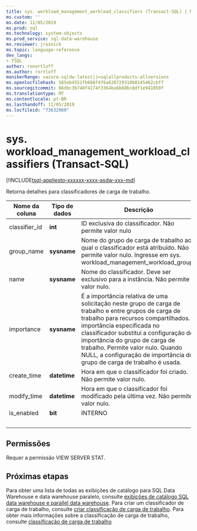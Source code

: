 ```yaml
---
title: sys. workload_management_workload_classifiers (Transact-SQL) | Microsoft Docs
ms.custom: ''
ms.date: 11/05/2019
ms.prod: sql
ms.technology: system-objects
ms.prod_service: sql-data-warehouse
ms.reviewer: jrasnick
ms.topic: language-reference
dev_langs:
- TSQL
author: ronortloff
ms.author: rortloff
monikerRange: =azure-sqldw-latest||=sqlallproducts-allversions
ms.openlocfilehash: 585eb4551fb688f4f6a620729310b0245462cbff
ms.sourcegitcommit: 66dbc3b740f4174f3364ba6b68bc8df1e941050f
ms.translationtype: MT
ms.contentlocale: pt-BR
ms.lasthandoff: 11/05/2019
ms.locfileid: "73632960"
---
```

# <a name="sysworkload_management_workload_classifiers-transact-sql"></a>sys. workload_management_workload_classifiers (Transact-SQL)

[!INCLUDE[tsql-appliesto-xxxxxx-xxxx-asdw-xxx-md](../../includes/tsql-appliesto-xxxxxx-xxxx-asdw-xxx-md.md)]

 Retorna detalhes para classificadores de carga de trabalho.  
  
|Nome da coluna|Tipo de dados|Descrição|Intervalo|  
|-----------------|---------------|-----------------|-----------|
|classifier_id|**int**|ID exclusiva do classificador. Não permite valor nulo||
group_name|**sysname**|Nome do grupo de carga de trabalho ao qual o classificador está atribuído. Não permite valor nulo. Ingresse em sys. workload_management_workload_groups ||
name|**sysname**|Nome do classificador. Deve ser exclusivo para a instância. Não permite valor nulo.||
|importance|**sysname**|É a importância relativa de uma solicitação neste grupo de carga de trabalho e entre grupos de carga de trabalho para recursos compartilhados.  A importância especificada no classificador substitui a configuração de importância do grupo de carga de trabalho. Permite valor nulo.  Quando NULL, a configuração de importância do grupo de carga de trabalho é usada.|baixa, below_normal, normal (padrão), above_normal, alta |
|create_time|**datetime**|Hora em que o classificador foi criado. Não permite valor nulo.||
modify_time|**datetime**|Hora em que o classificador foi modificado pela última vez. Não permite valor nulo.||
is_enabled|**bit**|INTERNO||
|&nbsp;||||
  
## <a name="permissions"></a>Permissões

Requer a permissão VIEW SERVER STAT.

## <a name="next-steps"></a>Próximas etapas

 Para obter uma lista de todas as exibições de catálogo para SQL Data Warehouse e data warehouse paralelo, consulte [exibições de catálogo SQL data warehouse e parallel data warehouse](../../relational-databases/system-catalog-views/sql-data-warehouse-and-parallel-data-warehouse-catalog-views.md). Para criar um classificador de carga de trabalho, consulte [criar classificação de carga de trabalho](../../t-sql/statements/create-workload-classifier-transact-sql.md). Para obter mais informações sobre a classificação de carga de trabalho, consulte [classificação de carga de trabalho](/azure/sql-data-warehouse/sql-data-warehouse-workload-classification)
